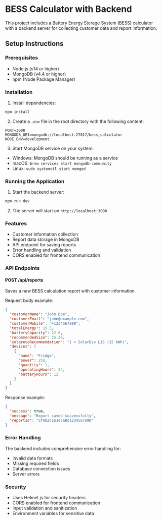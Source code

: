 # BESS Calculator with Backend

This project includes a Battery Energy Storage System (BESS) calculator with a backend server for collecting customer data and report information.

## Setup Instructions

### Prerequisites
- Node.js (v14 or higher)
- MongoDB (v4.4 or higher)
- npm (Node Package Manager)

### Installation

1. Install dependencies:
```bash
npm install
```

2. Create a `.env` file in the root directory with the following content:
```
PORT=3000
MONGODB_URI=mongodb://localhost:27017/bess_calculator
NODE_ENV=development
```

3. Start MongoDB service on your system:
- Windows: MongoDB should be running as a service
- macOS: `brew services start mongodb-community`
- Linux: `sudo systemctl start mongod`

### Running the Application

1. Start the backend server:
```bash
npm run dev
```

2. The server will start on `http://localhost:3000`

### Features
- Customer information collection
- Report data storage in MongoDB
- API endpoint for saving reports
- Error handling and validation
- CORS enabled for frontend communication

### API Endpoints

#### POST /api/reports
Saves a new BESS calculation report with customer information.

Request body example:
```json
{
  "customerName": "John Doe",
  "customerEmail": "john@example.com",
  "customerMobile": "+1234567890",
  "totalEnergy": 15.5,
  "batteryCapacity": 12.8,
  "recommendedSize": 15.36,
  "solarevoRecommendation": "1 × SolarEvo L15 (15 kWh)",
  "devices": [
    {
      "name": "Fridge",
      "power": 250,
      "quantity": 1,
      "operatingHours": 24,
      "batteryHours": 12
    }
  ]
}
```

Response example:
```json
{
  "success": true,
  "message": "Report saved successfully",
  "reportId": "5f9b2c1b3e7a8d1234567890"
}
```

### Error Handling
The backend includes comprehensive error handling for:
- Invalid data formats
- Missing required fields
- Database connection issues
- Server errors

### Security
- Uses Helmet.js for security headers
- CORS enabled for frontend communication
- Input validation and sanitization
- Environment variables for sensitive data